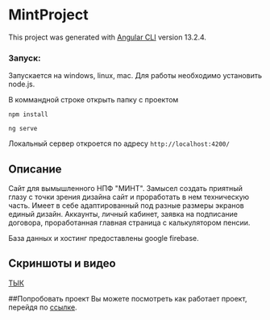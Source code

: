 # MintProject

This project was generated with [Angular CLI](https://github.com/angular/angular-cli) version 13.2.4.
### Запуск:
Запускается на windows, linux, mac.
Для работы необходимо установить node.js.

В коммандной строке открыть папку с проектом

`npm install`

`ng serve`

Локальный сервер откроется по адресу `http://localhost:4200/`
## Описание

Сайт для вымышленного НПФ "МИНТ". 
Замысел создать приятный глазу с точки зрения дизайна сайт и проработать в нем техническую часть.
Имеет в себе адаптированный под разные размеры экранов единый дизайн.
Аккаунты, личный кабинет, заявка на подписание договора, проработанная
главная страница с калькулятором пенсии.

База данных и хостинг предоставлены google firebase.

## Скриншоты и видео

[ТЫК](https://drive.google.com/file/d/12XHjEOkB35Vnc_Vn1LutBPFUBsqSjjWD/view?usp=sharing)

##Попробовать проект
Вы можете посмотреть как работает проект,
перейдя по [ссылке](https://lfs-mint-project.web.app).




